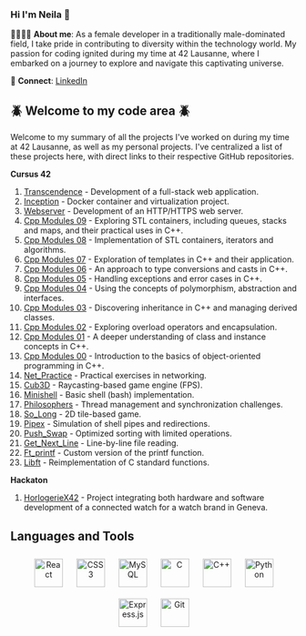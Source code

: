 ### Hi I'm Neila 👋

🌷👩‍💻💖 **About me**:
As a female developer in a traditionally male-dominated field, I take pride in contributing to diversity within the technology world. My passion for coding ignited during my time at 42 Lausanne, where I embarked on a journey to explore and navigate this captivating universe.

💌 **Connect**:
[LinkedIn](https://www.linkedin.com/in/neilam4242)

## 🪲 Welcome to my code area 🪲
Welcome to my summary of all the projects I've worked on during my time at 42 Lausanne, as well as my personal projects. I've centralized a list of these projects here, with direct links to their respective GitHub repositories.

**Cursus 42**

1. [Transcendence](https://github.com/neila42/Transcendance) - Development of a full-stack web application.
2. [Inception](https://github.com/neila42/Inception) - Docker container and virtualization project.
3. [Webserver](https://github.com/neila42/Webserver) - Development of an HTTP/HTTPS web server.
5. [Cpp Modules 09](https://github.com/neila42/Cpp09) - Exploring STL containers, including queues, stacks and maps, and their practical uses in C++.
6. [Cpp Modules 08](https://github.com/neila42/Cpp08) - Implementation of STL containers, iterators and algorithms.
7. [Cpp Modules 07](https://github.com/neila42/Cpp07) - Exploration of templates in C++ and their application.
8. [Cpp Modules 06](https://github.com/neila42/Cpp06) - An approach to type conversions and casts in C++.
9. [Cpp Modules 05](https://github.com/neila42/Cpp05) - Handling exceptions and error cases in C++.
10. [Cpp Modules 04](https://github.com/neila42/Cpp04) - Using the concepts of polymorphism, abstraction and interfaces.
11. [Cpp Modules 03](https://github.com/neila42/Cpp03) - Discovering inheritance in C++ and managing derived classes.
12. [Cpp Modules 02](https://github.com/neila42/Cpp02) - Exploring overload operators and encapsulation.
13. [Cpp Modules 01](https://github.com/neila42/Cpp01) - A deeper understanding of class and instance concepts in C++.
14. [Cpp Modules 00](https://github.com/neila42/Cpp00) - Introduction to the basics of object-oriented programming in C++.
15. [Net_Practice](https://github.com/neila42/Net_Practice) - Practical exercises in networking.
19. [Cub3D](https://github.com/neila42/Cub3D) - Raycasting-based game engine (FPS).
20. [Minishell](https://github.com/neila42/minishell) - Basic shell (bash) implementation.
21. [Philosophers](https://github.com/neila42/Philosophers) - Thread management and synchronization challenges.
22. [So_Long](https://github.com/neila42/So_long) - 2D tile-based game.
23. [Pipex](https://github.com/neila42/Pipex) - Simulation of shell pipes and redirections.
24. [Push_Swap](https://github.com/neila42/Push_swap) - Optimized sorting with limited operations.
25. [Get_Next_Line](https://github.com/neila42/Get_next_line) - Line-by-line file reading.
26. [Ft_printf](https://github.com/neila42/Ft_printf) - Custom version of the printf function.
27. [Libft](https://github.com/neila42/Libft) -  Reimplementation of C standard functions.

**Hackaton**
1. [HorlogerieX42](https://github.com/neila42/HorlogerieX42) - Project integrating both hardware and software development of a connected watch for a watch brand in Geneva.

## Languages and Tools  
<div align="center">  
<a href="https://reactjs.org/" target="_blank"><img style="margin: 10px" src="https://profilinator.rishav.dev/skills-assets/react-original-wordmark.svg" alt="React" height="50" /></a>  
<a href="https://www.w3schools.com/css/" target="_blank"><img style="margin: 10px" src="https://profilinator.rishav.dev/skills-assets/css3-original-wordmark.svg" alt="CSS3" height="50" /></a>  
<a href="https://www.mysql.com/" target="_blank"><img style="margin: 10px" src="https://profilinator.rishav.dev/skills-assets/mysql-original-wordmark.svg" alt="MySQL" height="50" /></a>  
<a href="https://www.cprogramming.com/" target="_blank"><img style="margin: 10px" src="https://profilinator.rishav.dev/skills-assets/c-original.svg" alt="C" height="50" /></a>  
<a href="https://www.cplusplus.com/" target="_blank"><img style="margin: 10px" src="https://profilinator.rishav.dev/skills-assets/cplusplus-original.svg" alt="C++" height="50" /></a>  
<a href="https://www.python.org/" target="_blank"><img style="margin: 10px" src="https://profilinator.rishav.dev/skills-assets/python-original.svg" alt="Python" height="50" /></a>  
<a href="https://expressjs.com/" target="_blank"><img style="margin: 10px" src="https://profilinator.rishav.dev/skills-assets/express-original-wordmark.svg" alt="Express.js" height="50" /></a>  
<a href="https://github.com/" target="_blank"><img style="margin: 10px" src="https://profilinator.rishav.dev/skills-assets/git-scm-icon.svg" alt="Git" height="50" /></a>  
</a>  
</div>
